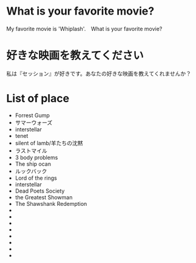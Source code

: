 # What is your favorite movie?
My favorite movie is 'Whiplash'.　What is your favorite movie?

# 好きな映画を教えてください
私は『セッション』が好きです。あなたの好きな映画を教えてくれませんか？

# List of place
- Forrest Gump
- サマーウォーズ
- interstellar
- tenet
- silent of lamb/羊たちの沈黙
- ラストマイル
- 3 body problems
- The ship ocan
- ルックバック
- Lord of the rings
- interstellar 
- Dead Poets Society
- the Greatest Showman
- The Shawshank Redemption
-
-
-
-
-
-
-
-
